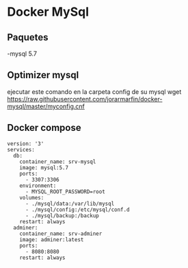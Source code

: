 # Docker MySql

## Paquetes
-mysql 5.7

## Optimizer mysql
ejecutar este comando en la carpeta config de su mysql
wget https://raw.githubusercontent.com/jorarmarfin/docker-mysql/master/myconfig.cnf

## Docker compose
~~~~
version: '3'
services:
  db:
    container_name: srv-mysql
    image: mysql:5.7
    ports:
      - 3307:3306
    environment:
      - MYSQL_ROOT_PASSWORD=root
    volumes:
      - ./mysql/data:/var/lib/mysql
      - ./mysql/config:/etc/mysql/conf.d
      - ./mysql/backup:/backup
    restart: always
  adminer:
    container_name: srv-adminer
    image: adminer:latest
    ports:
      - 8080:8080
    restart: always
~~~~
